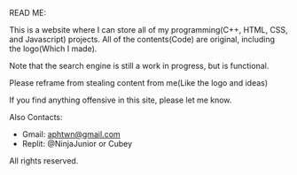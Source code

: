 READ ME:

This is a website where I can store all of my programming(C++, HTML, CSS, and Javascript) projects. All of the contents(Code) are original, including the logo(Which I made).

Note that the search engine is still a work in progress, but is functional. 

Please reframe from stealing content from me(Like the logo and ideas)

If you find anything offensive in this site, please let me know. 

Also
Contacts: 

 - Gmail: aphtwn@gmail.com
 - Replit: @NinjaJunior or Cubey



All rights reserved.
